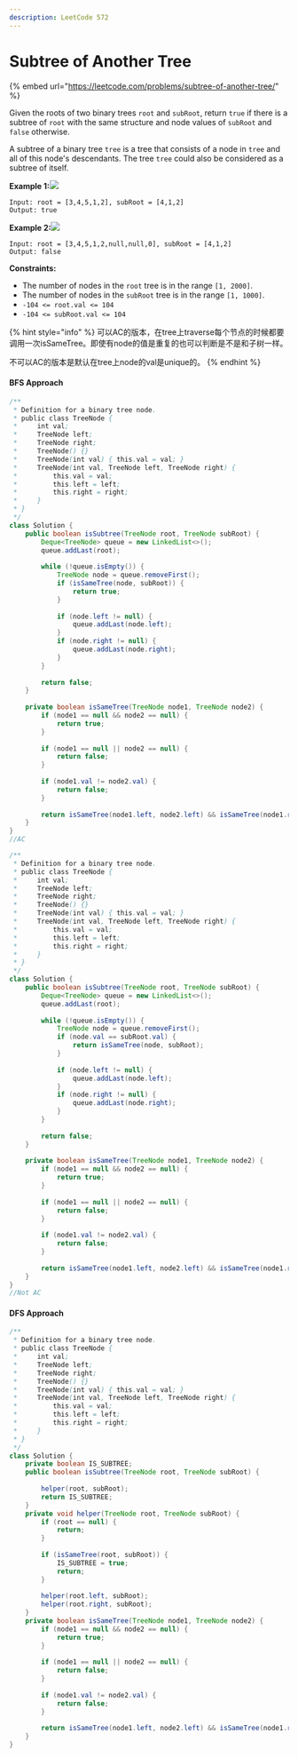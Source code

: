 ```yaml
---
description: LeetCode 572
---
```


# Subtree of Another Tree

{% embed url="https://leetcode.com/problems/subtree-of-another-tree/" %}



Given the roots of two binary trees `root` and `subRoot`, return `true` if there is a subtree of `root` with the same structure and node values of `subRoot` and `false` otherwise.

A subtree of a binary tree `tree` is a tree that consists of a node in `tree` and all of this node's descendants. The tree `tree` could also be considered as a subtree of itself.

**Example 1:**![](https://assets.leetcode.com/uploads/2021/04/28/subtree1-tree.jpg)

```
Input: root = [3,4,5,1,2], subRoot = [4,1,2]
Output: true
```

**Example 2:**![](https://assets.leetcode.com/uploads/2021/04/28/subtree2-tree.jpg)

```
Input: root = [3,4,5,1,2,null,null,0], subRoot = [4,1,2]
Output: false
```

**Constraints:**

* The number of nodes in the `root` tree is in the range `[1, 2000]`.
* The number of nodes in the `subRoot` tree is in the range `[1, 1000]`.
* `-104 <= root.val <= 104`
* `-104 <= subRoot.val <= 104`

{% hint style="info" %}
可以AC的版本，在tree上traverse每个节点的时候都要调用一次isSameTree。即使有node的值是重复的也可以判断是不是和子树一样。

不可以AC的版本是默认在tree上node的val是unique的。
{% endhint %}

#### BFS Approach

```java
/**
 * Definition for a binary tree node.
 * public class TreeNode {
 *     int val;
 *     TreeNode left;
 *     TreeNode right;
 *     TreeNode() {}
 *     TreeNode(int val) { this.val = val; }
 *     TreeNode(int val, TreeNode left, TreeNode right) {
 *         this.val = val;
 *         this.left = left;
 *         this.right = right;
 *     }
 * }
 */
class Solution {
    public boolean isSubtree(TreeNode root, TreeNode subRoot) {
        Deque<TreeNode> queue = new LinkedList<>();
        queue.addLast(root);
        
        while (!queue.isEmpty()) {
            TreeNode node = queue.removeFirst();
            if (isSameTree(node, subRoot)) {
                return true;
            }
            
            if (node.left != null) {
                queue.addLast(node.left);
            }
            if (node.right != null) {
                queue.addLast(node.right);
            }
        }
        
        return false;
    }
    
    private boolean isSameTree(TreeNode node1, TreeNode node2) {
        if (node1 == null && node2 == null) {
            return true;
        }
        
        if (node1 == null || node2 == null) {
            return false;
        }
        
        if (node1.val != node2.val) {
            return false;
        }
        
        return isSameTree(node1.left, node2.left) && isSameTree(node1.right, node2.right);
    }
}
//AC
```

```java
/**
 * Definition for a binary tree node.
 * public class TreeNode {
 *     int val;
 *     TreeNode left;
 *     TreeNode right;
 *     TreeNode() {}
 *     TreeNode(int val) { this.val = val; }
 *     TreeNode(int val, TreeNode left, TreeNode right) {
 *         this.val = val;
 *         this.left = left;
 *         this.right = right;
 *     }
 * }
 */
class Solution {
    public boolean isSubtree(TreeNode root, TreeNode subRoot) {
        Deque<TreeNode> queue = new LinkedList<>();
        queue.addLast(root);
        
        while (!queue.isEmpty()) {
            TreeNode node = queue.removeFirst();
            if (node.val == subRoot.val) {
                return isSameTree(node, subRoot);
            }
            
            if (node.left != null) {
                queue.addLast(node.left);
            }
            if (node.right != null) {
                queue.addLast(node.right);
            }
        }
        
        return false;
    }
    
    private boolean isSameTree(TreeNode node1, TreeNode node2) {
        if (node1 == null && node2 == null) {
            return true;
        }
        
        if (node1 == null || node2 == null) {
            return false;
        }
        
        if (node1.val != node2.val) {
            return false;
        }
        
        return isSameTree(node1.left, node2.left) && isSameTree(node1.right, node2.right);
    }
}
//Not AC
```

#### DFS Approach

```java
/**
 * Definition for a binary tree node.
 * public class TreeNode {
 *     int val;
 *     TreeNode left;
 *     TreeNode right;
 *     TreeNode() {}
 *     TreeNode(int val) { this.val = val; }
 *     TreeNode(int val, TreeNode left, TreeNode right) {
 *         this.val = val;
 *         this.left = left;
 *         this.right = right;
 *     }
 * }
 */
class Solution {
    private boolean IS_SUBTREE;
    public boolean isSubtree(TreeNode root, TreeNode subRoot) {
        
        helper(root, subRoot);
        return IS_SUBTREE;
    }
    private void helper(TreeNode root, TreeNode subRoot) {
        if (root == null) {
            return;
        }
        
        if (isSameTree(root, subRoot)) {
            IS_SUBTREE = true;
            return;
        }
        
        helper(root.left, subRoot);
        helper(root.right, subRoot);
    }
    private boolean isSameTree(TreeNode node1, TreeNode node2) {
        if (node1 == null && node2 == null) {
            return true;
        }
        
        if (node1 == null || node2 == null) {
            return false;
        }
        
        if (node1.val != node2.val) {
            return false;
        }
        
        return isSameTree(node1.left, node2.left) && isSameTree(node1.right, node2.right);
    }
}
```

